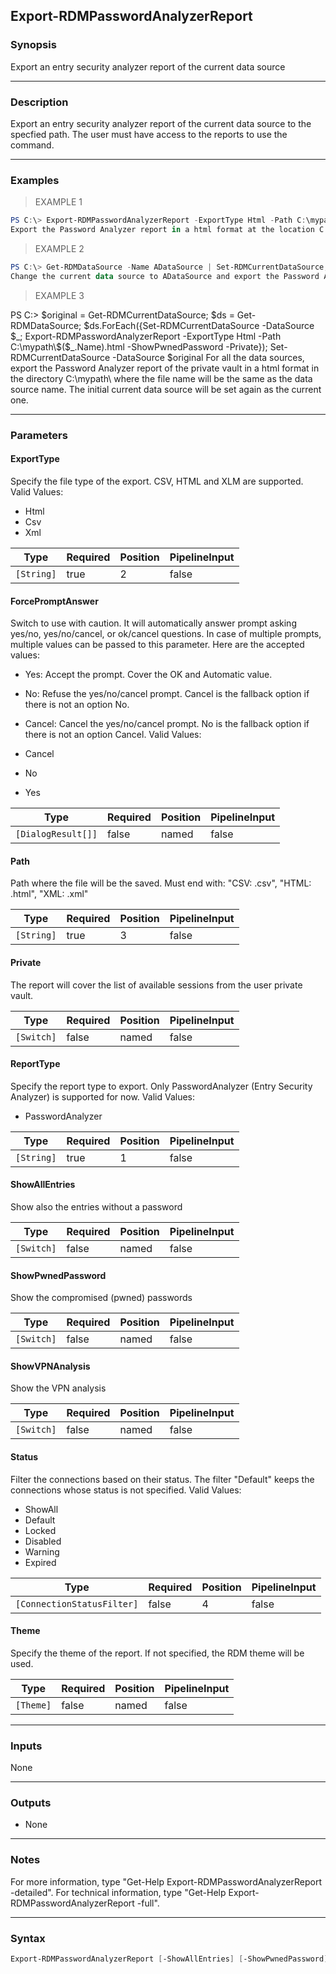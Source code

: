 Export-RDMPasswordAnalyzerReport
--------------------------------

### Synopsis
Export an entry security analyzer report of the current data source

---

### Description

Export an entry security analyzer report of the current data source to the specfied path. The user must have access to the reports to use the command.

---

### Examples
> EXAMPLE 1

```PowerShell
PS C:\> Export-RDMPasswordAnalyzerReport -ExportType Html -Path C:\mypath\filename.html -Status Expired -Verbose
Export the Password Analyzer report in a html format at the location C:\mypath\filename.html. Only the connections with expired password will be include in the report. If the report does not contain an entry, a verbose message will indicates that the report is empty. In that case, the report will not be generated.
```
> EXAMPLE 2

```PowerShell
PS C:\> Get-RDMDataSource -Name ADataSource | Set-RDMCurrentDataSource; Export-RDMPasswordAnalyzerReport -ExportType Html -Path C:\mypath\filename.html -ShowAllEntries -ShowVPNAnalysis -ShowPwnedPassword -Private
Change the current data source to ADataSource and export the Password Analyzer report in a html format at the location C:\mypath\filenmae.html. The report will contain all connections, even those without a password, the VPN analysis, and will identified the compromised passwords.
```
> EXAMPLE 3

PS C:\> $original = Get-RDMCurrentDataSource; $ds = Get-RDMDataSource; $ds.ForEach({Set-RDMCurrentDataSource -DataSource $_; Export-RDMPasswordAnalyzerReport -ExportType Html -Path C:\mypath\$($_.Name).html -ShowPwnedPassword -Private}); Set-RDMCurrentDataSource -DataSource $original
For all the data sources, export the Password Analyzer report of the private vault in a html format in the directory C:\mypath\ where the file name will be the same as the data source name. The initial current data source will be set again as the current one.

---

### Parameters
#### **ExportType**
Specify the file type of the export. CSV, HTML and XLM are supported.
Valid Values:

* Html
* Csv
* Xml

|Type      |Required|Position|PipelineInput|
|----------|--------|--------|-------------|
|`[String]`|true    |2       |false        |

#### **ForcePromptAnswer**
Switch to use with caution. It will automatically answer prompt asking yes/no, yes/no/cancel, or ok/cancel questions. In case of multiple prompts, multiple values can be passed to this parameter. Here are the accepted values:
* Yes: Accept the prompt. Cover the OK and Automatic value.
* No: Refuse the yes/no/cancel prompt. Cancel is the fallback option if there is not an option No.
* Cancel: Cancel the yes/no/cancel prompt. No is the fallback option if there is not an option Cancel.
Valid Values:

* Cancel
* No
* Yes

|Type              |Required|Position|PipelineInput|
|------------------|--------|--------|-------------|
|`[DialogResult[]]`|false   |named   |false        |

#### **Path**
Path where the file will be the saved. Must end with:
"CSV: .csv", "HTML: .html", "XML: .xml"

|Type      |Required|Position|PipelineInput|
|----------|--------|--------|-------------|
|`[String]`|true    |3       |false        |

#### **Private**
The report will cover the list of available sessions from the user private vault.

|Type      |Required|Position|PipelineInput|
|----------|--------|--------|-------------|
|`[Switch]`|false   |named   |false        |

#### **ReportType**
Specify the report type to export. Only PasswordAnalyzer (Entry Security Analyzer) is supported for now.
Valid Values:

* PasswordAnalyzer

|Type      |Required|Position|PipelineInput|
|----------|--------|--------|-------------|
|`[String]`|true    |1       |false        |

#### **ShowAllEntries**
Show also the entries without a password

|Type      |Required|Position|PipelineInput|
|----------|--------|--------|-------------|
|`[Switch]`|false   |named   |false        |

#### **ShowPwnedPassword**
Show the compromised (pwned) passwords

|Type      |Required|Position|PipelineInput|
|----------|--------|--------|-------------|
|`[Switch]`|false   |named   |false        |

#### **ShowVPNAnalysis**
Show the VPN analysis

|Type      |Required|Position|PipelineInput|
|----------|--------|--------|-------------|
|`[Switch]`|false   |named   |false        |

#### **Status**
Filter the connections based on their status. The filter "Default" keeps the connections whose status is not specified.
Valid Values:

* ShowAll
* Default
* Locked
* Disabled
* Warning
* Expired

|Type                      |Required|Position|PipelineInput|
|--------------------------|--------|--------|-------------|
|`[ConnectionStatusFilter]`|false   |4       |false        |

#### **Theme**
Specify the theme of the report. If not specified, the RDM theme will be used.

|Type     |Required|Position|PipelineInput|
|---------|--------|--------|-------------|
|`[Theme]`|false   |named   |false        |

---

### Inputs
None

---

### Outputs
* None

---

### Notes
For more information, type "Get-Help Export-RDMPasswordAnalyzerReport -detailed". For technical information, type "Get-Help Export-RDMPasswordAnalyzerReport -full".

---

### Syntax
```PowerShell
Export-RDMPasswordAnalyzerReport [-ShowAllEntries] [-ShowPwnedPassword] [-ShowVPNAnalysis] [-Theme <Light | Dark>] [-Path] <String> [-ExportType] <Html | Csv | Xml> [-Private] [-ReportType] <PasswordAnalyzer> [[-Status] <ShowAll | Default | Locked | Disabled | Warning | Expired>] [-ForcePromptAnswer <Cancel | No | Yes>] [<CommonParameters>]
```

